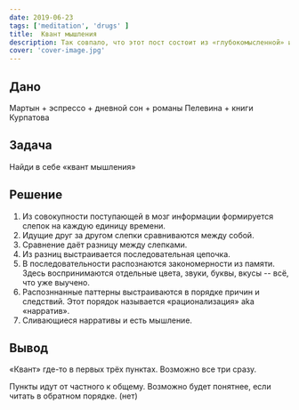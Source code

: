 ```yaml
---
date: 2019-06-23
tags: ['meditation', 'drugs' ]
title:  Квант мышления
description: Так совпало, что этот пост состоит из «глубокомысленной» и абстрактной чепухи. Наслаждайся.'
cover: 'cover-image.jpg'
---
```

## Дано

Мартын + эспрессо + дневной сон + романы Пелевина + книги Курпатова

## Задача

Найди в себе «квант мышления»

## Решение

1. Из совокупности поступающей в мозг информации формируется слепок на каждую единицу времени.
2. Идущие друг за другом слепки сравниваются между собой.
3. Сравнение даёт разницу между слепками.
4. Из разниц выстраивается последовательная цепочка.
5. В последовательности распознаются закономерности из памяти. Здесь воспринимаются отдельные цвета, звуки, буквы, вкусы -- всё, что уже выучено.
6. Распозннанные паттерны выстраиваются в порядке причин и следствий. Этот порядок называется «рационализация» aka «нарратив».
7. Сливающиеся нарративы и есть мышление.

## Вывод

«Квант» где-то в первых трёх пунктах. Возможно все три сразу.

Пункты идут от частного к общему. Возможно будет понятнее, если читать в обратном порядке. (нет)
